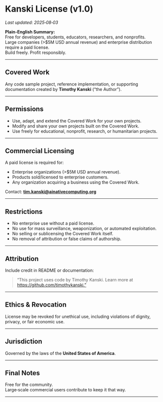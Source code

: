 # Kanski License (v1.0)  
_Last updated: 2025‑08‑03_  

**Plain-English Summary:**  
Free for developers, students, educators, researchers, and nonprofits.  
Large companies (>$5M USD annual revenue) and enterprise distribution require a paid license.  
Build freely. Profit responsibly.

---

## Covered Work  
Any code sample project, reference implementation, or supporting documentation created by **Timothy Kanski** (“the Author”).

---

## Permissions  
- Use, adapt, and extend the Covered Work for your own projects.  
- Modify and share your own projects built on the Covered Work.  
- Use freely for educational, nonprofit, research, or humanitarian projects.  

---

## Commercial Licensing  
A paid license is required for:  
- Enterprise organizations (>$5M USD annual revenue).  
- Products sold/licensed to enterprise customers.  
- Any organization acquiring a business using the Covered Work.  

Contact: **tim.kanski@ainativecomputing.org**  

---

## Restrictions  
- No enterprise use without a paid license.  
- No use for mass surveillance, weaponization, or automated exploitation.  
- No selling or sublicensing the Covered Work itself.  
- No removal of attribution or false claims of authorship.  

---

## Attribution  
Include credit in README or documentation:  

> “This project uses code by Timothy Kanski. Learn more at https://github.com/timothykanski.”

---

## Ethics & Revocation  
License may be revoked for unethical use, including violations of dignity, privacy, or fair economic use.

---

## Jurisdiction  
Governed by the laws of the **United States of America**.  

---

## Final Notes  
Free for the community.  
Large‑scale commercial users contribute to keep it that way.  

---
